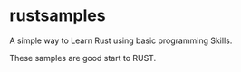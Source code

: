 # rustsamples
A simple way to Learn Rust using  basic programming Skills.

These samples are good start to RUST.
